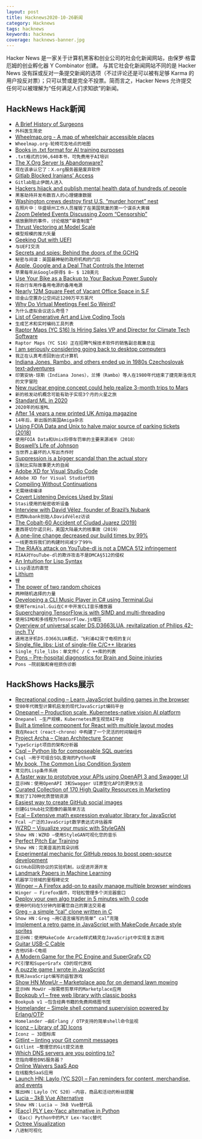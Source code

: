 ```yaml
---
layout: post
title: Hacknews2020-10-26新闻
category: Hacknews
tags: hacknews
keywords: hacknews
coverage: hacknews-banner.jpg
---
```


Hacker News 是一家关于计算机黑客和创业公司的社会化新闻网站，由保罗·格雷厄姆的创业孵化器 Y Combinator 创建。
与其它社会化新闻网站不同的是 Hacker News 没有踩或反对一条提交新闻的选项（不过评论还是可以被有足够 Karma 的用户投反对票）；只可以赞或是完全不投票。简而言之，Hacker News 允许提交任何可以被理解为“任何满足人们求知欲”的新闻。

## HackNews Hack新闻


- [A Brief History of Surgeons](https://www.laphamsquarterly.org/roundtable/brief-history-surgeons)
- `外科医生简史`
- [Wheelmap.org - A map of wheelchair accessible places](https://wheelmap.org/)
- `Wheelmap.org-轮椅可及地点的地图`
- [Books in .txt format for AI training purposes](https://twitter.com/theshawwn/status/1320282149329784833)
- `.txt格式的196,640本书，可免费用于AI培训`
- [The X.Org Server Is Abandonware?](https://www.phoronix.com/scan.php?page=news_item&px=XServer-Abandonware)
- `现在该承认它了：X.org服务器是废弃软件`
- [Gitlab Blocked Iranians’ Access](https://ahmadhaghighi.com/blog/2020/gitlab/)
- `Gitlab阻止伊朗人进入`
- [Hackers hijack and publish mental health data of hundreds of people](https://www.foreigner.fi/articulo/national/scandal-over-the-hijack-and-and-publication-of-private-mental-health-data/20201023121903008599.html)
- `黑客劫持并发布数百人的心理健康数据`
- [Washington crews destroy first U.S. “murder hornet” nest](https://www.axios.com/washington-state-murder-hornets-nest-photos-39e04acb-50da-4c3d-8a8d-4993e1fe2780.html)
- `在照片中：华盛顿州工作人员摧毁了在美国筑巢的第一个谋杀大黄蜂`
- [Zoom Deleted Events Discussing Zoom “Censorship”](https://www.buzzfeednews.com/article/janelytvynenko/zoom-deleted-events-censorship)
- `缩放删除的事件，讨论缩放“审查制度”`
- [Thrust Vectoring at Model Scale](https://bps.space/)
- `模型规模的推力矢量`
- [Geeking Out with UEFI](https://oofhours.com/2019/09/02/geeking-out-with-uefi/)
- `与UEFI交流`
- [Secrets and spies: Behind the doors of the GCHQ](https://www.nationalgeographic.co.uk/history-and-civilisation/2020/10/secrets-and-spies-behind-the-doors-of-the-uks-most-enigmatic)
- `秘密与间谍：英国最神秘的政府机构的门后`
- [Apple, Google and a Deal That Controls the Internet](https://www.nytimes.com/2020/10/25/technology/apple-google-search-antitrust.html)
- `苹果每年从Google获得$ 8– $ 12B美元`
- [Use Your Bike as a Backup to Your Backup Power Supply](https://spectrum.ieee.org/geek-life/hands-on/use-your-bike-as-a-backup-to-your-backup-power-supply)
- `将自行车用作备用电源的备用电源`
- [Nearly 12M Square Feet of Vacant Office Space in S.F](http://socketsite.com/archives/2020/10/nearly-12-million-square-feet-of-vacant-office-space-in-s-f.html)
- `旧金山空置办公空间近1200万平方英尺`
- [Why Do Virtual Meetings Feel So Weird?](https://www.sapiens.org/language/nonverbal-communication-online/)
- `为什么虚拟会议这么奇怪？`
- [List of Generative Art and Live Coding Tools](https://opinionatedguide.github.io#/Design/d5-gen)
- `生成艺术和实时编码工具列表`
- [Raptor Maps (YC S16) Is Hiring Sales VP and Director for Climate Tech Software](https://raptormaps.com/jobs/)
- `Raptor Maps（YC S16）正在招聘气候技术软件的销售副总裁兼总监`
- [I am seriously considering going back to desktop computers](http://misc-stuff.terraaeon.com/articles/locked-down-computers.html)
- `我正在认真考虑回到台式计算机`
- [Indiana Jones, Rambo, and others ended up in 1980s Czechoslovak text-adventures](https://arstechnica.com/gaming/2020/10/how-indiana-jones-fought-the-communists-and-led-an-era-of-activist-video-games/)
- `印第安纳·琼斯（Indiana Jones），兰博（Rambo）等人在1980年代结束了捷克斯洛伐克的文字冒险`
- [New nuclear engine concept could help realize 3-month trips to Mars](https://newatlas.com/space/nuclear-thermal-propulsion-ntp-nasa-unsc-tech-deep-space-travel/)
- `新的核发动机概念可能有助于实现3个月的火星之旅`
- [Standard ML in 2020](https://notes.eatonphil.com/standard-ml-in-2020.html)
- `2020年的标准ML`
- [After 14 years a new printed UK Amiga magazine](https://www.amiga-addict.com/)
- `14年后，新出版的英国Amiga杂志`
- [Using FOIA Data and Unix to halve major source of parking tickets (2018)](https://mchap.io/using-foia-data-and-unix-to-halve-major-source-of-parking-tickets.html)
- `使用FOIA Data和Unix将停车罚单的主要来源减半（2018）`
- [Boswell’s Life of Johnson](https://fantasticanachronism.com/2020/10/22/when-the-worst-man-in-the-world-writes-a-masterpiece/)
- `当世界上最坏的人写出杰作时`
- [Suppression is a bigger scandal than the actual story](https://taibbi.substack.com/p/with-the-hunter-biden-expose-suppression-136)
- `压制比实际故事更大的丑闻`
- [Adobe XD for Visual Studio Code](https://letsxd.com/vscode)
- `Adobe XD for Visual Studio代码`
- [Compiling Without Continuations](https://dl.acm.org/doi/10.1145/3062341.3062380)
- `无需继续编译`
- [Covert Listening Devices Used by Stasi](https://www.cryptomuseum.com/intel/stasi/index.htm)
- `Stasi使用的秘密收听设备`
- [Interview with David Vélez, founder of Brazil’s Nubank](https://www.sequoiacap.com/newsletter/2018-08-15-david-velez)
- `巴西Nubank创始人DavidVélez访谈`
- [The Cobalt-60 Accident of Ciudad Juarez (2019)](https://culturacolectiva.com/history/cobalt-60-ciudad-juarez-mexico-nuclear-accident)
- `墨西哥切尔诺贝利，美国大陆最大的核事故（2019）`
- [A one-line change decreased our build times by 99%](https://medium.com/pinterest-engineering/how-a-one-line-change-decreased-our-build-times-by-99-b98453265370)
- `一线更改将我们的构建时间减少了99％`
- [The RIAA’s attack on YouTube-dl is not a DMCA 512 infringement](https://joindiaspora.com/posts/808cf690f8e801381778002590d8e506)
- `RIAA对YouTube-dl的欺诈攻击不是DMCA§512的侵权`
- [An Intuition for Lisp Syntax](https://stopa.io/post/265)
- `Lisp语法的直觉`
- [Lithium](https://www.targethealth.com/post/lithium)
- `锂`
- [The power of two random choices](https://brooker.co.za/blog/2012/01/17/two-random.html)
- `两种随机选择的力量`
- [Developing a CLI Music Player in C# using Terminal.Gui](https://markjames.dev/2020-10-25-developing-a-cli-music-player-csharp/)
- `使用Terminal.Gui在C＃中开发CLI音乐播放器`
- [Supercharging TensorFlow.js with SIMD and multi-threading](https://blog.tensorflow.org/2020/09/supercharging-tensorflowjs-webassembly.html)
- `使用SIMD和多线程为TensorFlow.js增压`
- [Overview of universal scaler DS.D3663LUA, revitalization of Philips 42-inch TV](http://redlightgreen.org/2019/01/obzor-universalnogo-skalera-s-dvb-t2-ds-d3663lua/)
- `通用洁牙机DS.D3663LUA概述，飞利浦42英寸电视的复兴`
- [Single_file_libs: List of single-file C/C++ libraries](https://github.com/nothings/single_file_libs)
- `Single_file_libs：单文件C / C ++库的列表`
- [Pons – Pre-hospital diagnostics for Brain and Spine injuries](http://www.ponstech.co)
- `Pons –院前脑和脊柱损伤诊断`


## HackShows Hacks展示

- [ Recreational coding – Learn JavaScript building games in the browser](https://codeguppy.com)
- `受80年代微型计算机启发的现代JavaScript编码平台`
- [ Onepanel – Production scale, Kubernetes-native vision AI platform](https://github.com/onepanelio/core)
- `Onepanel –生产规模，Kubernetes原生视觉AI平台`
- [ Built a timeline component for React with multiple layout modes](https://github.com/prabhuignoto/react-chrono)
- `我在React（react-chrono）中构建了一个灵活的时间轴组件`
- [ Project Archa – Clean Architecture Scanner](https://arc.patico.pro)
- `TypeScript项目的架构分析器`
- [ Csql – Python lib for composeable SQL queries](https://github.com/akdor1154/python-csql)
- `Csql –用于可组合SQL查询的Python库`
- [ My book, The Common Lisp Condition System](https://www.amazon.com/Common-Lisp-Condition-System-Mechanisms/dp/148426133X)
- `常见的Lisp条件系统`
- [ A faster way to prototype your APIs using OpenAPI 3 and Swagger UI](https://github.com/egorsmkv/openapi3-generator)
- `显示HN：使用OpenAPI 3和Swagger UI原型化API的更快方法`
- [ Curated Collection of 170 High Quality Resources in Marketing](https://swipe.tejasrane.co/)
- `策划了170种优质营销资源`
- [ Easiest way to create GitHub social images](https://socialify.git.ci/)
- `创建GitHub社交图像的最简单方法`
- [ Fcal – Extensive math expression evaluator library for JavaScript](https://github.com/5anthosh/fcal)
- `Fcal –广泛的JavaScript数学表达式评估器库`
- [ WZRD – Visualize your music with StyleGAN](https://wzrd.ai/)
- `Show HN：WZRD –使用StyleGAN可视化您的音乐`
- [ Perfect Pitch Ear Training](http://sergeykish.com/perfect-pitch-ear-training)
- `Show HN：完美音高的耳朵训练`
- [ Experimental mechanic for GitHub repos to boost open-source development](https://github.com/redbtc/octocat-loves-bitcoin)
- `GitHub回购协议的实验机制，以促进开源开发`
- [ Landmark Papers in Machine Learning](https://github.com/daturkel/learning-papers)
- `机器学习领域的里程碑论文`
- [ Winger – A Firefox add-on to easily manage multiple browser windows](https://addons.mozilla.org/en-US/firefox/addon/winger/)
- `Winger – Firefox插件，可轻松管理多个浏览器窗口`
- [ Deploy your own algo trader in 5 minutes with 0 code](https://streak.world)
- `使用0代码在5分钟内部署您自己的算法交易者`
- [ Greg – a simple “cal” clone written in C](https://greg-calendar.vercel.app)
- `Show HN：Greg –用C语言编写的简单“ cal”克隆`
- [ Implement a retro game in JavaScript with MakeCode Arcade style sprites](https://codeguppy.com/code.html?t=mars_attack&list=games)
- `显示HN：使用MakeCode Arcade样式精灵在JavaScript中实现复古游戏`
- [ Guitar USB-C Cable](https://bit.ly/2TgGQYJ)
- `吉他USB-C电缆`
- [ A Modern Game for the PC Engine and SuperGrafx CD](https://nicole.express/2020/space-ava-201-release.html)
- `PC引擎和SuperGrafx CD的现代游戏`
- [ A puzzle game I wrote in JavaScript](https://victorribeiro.com/scramble)
- `我用JavaScript编写的益智游戏`
- [Show HN MowUr – Marketplace app for on demand lawn mowing](http://www.mowur.com)
- `显示HN MowUr –按需修剪草坪的Marketplace应用`
- [ Bookpub v1 – free web library with classic books](http://bookpub.club)
- `Bookpub v1 –包含经典书籍的免费网络图书馆`
- [ Homelander – Simple shell command supervision powered by Erlang/OTP](https://github.com/blandinw/homelander)
- `Homelander –由Erlang / OTP支持的简单shell命令监视`
- [ Iconz – Library of 3D Icons](http://iconz.design/)
- `Iconz – 3D图标库`
- [ Gitlint – linting your Git commit messages](https://github.com/jorisroovers/gitlint)
- `Gitlint –整理您的Git提交消息`
- [ Which DNS servers are you pointing to?](https://which.nameserve.rs/)
- `您指向哪些DNS服务器？`
- [ Online Waivers SaaS App](https://www.speedywaiver.io)
- `在线豁免SaaS应用`
- [Launch HN: Laylo (YC S20) – Fan reminders for content, merchandise, and events](item?id=24886794)
- `推出HN：Laylo（YC S20）–内容，商品和活动的粉丝提醒`
- [ Lucia – 3kB Vue Alternative](https://github.com/aidenybai/lucia)
- `Show HN：Lucia – 3kB Vue替代品`
- [  (Eacc) PLY Lex-Yacc alternative in Python](https://github.com/iogf/eacc)
- `（Eacc）Python中的PLY Lex-Yacc替代`
- [ Octree Visualization](https://nickyvanurk.com/boids-octree-simulation/)
- `八进制可视化`

